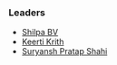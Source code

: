 ### Leaders

- [Shilpa BV](mailto:shilpa.bv@owasp.org)
- [Keerti Krith](mailto:keerti.krith@owasp.org)
- [Suryansh Pratap Shahi](mailto:suryansh.pratapshahi@owasp.org)
